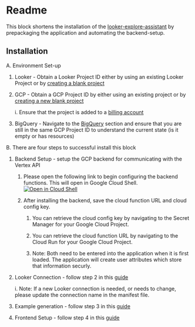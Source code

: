 # Readme

This block shortens the installation of the [looker-explore-assistant](https://github.com/bytecodeio/looker-explore-assistant/tree/marketplace_deploy) by prepackaging the application and automating the backend-setup.

## Installation

A. Environment Set-up
1. Looker - Obtain a Looker Project ID either by using an existing Looker Project or by [creating a blank project](https://cloud.google.com/looker/docs/create-projects#creating_a_blank_project)
2. GCP - Obtain a GCP Project ID by either using an existing project or by [creating a new blank project](https://cloud.google.com/resource-manager/docs/creating-managing-projects)
 
    i. Ensure that the project is added to a [billing account](https://cloud.google.com/billing/docs/how-to/modify-project)
3. BigQuery - Navigate to the [BigQuery](https://console.cloud.google.com/bigquery) section and ensure that you are still in the same GCP Project ID to understand the current state (is it empty or has resources)

B. There are four steps to successful install this block
  1. Backend Setup -  setup the GCP backend for communicating with the Vertex API
      1. Please open the following link to begin configuring the backend functions. This will open in Google Cloud Shell.
[![Open in Cloud Shell](https://gstatic.com/cloudssh/images/open-btn.svg)](https://ssh.cloud.google.com/cloudshell/editor?cloudshell_git_repo=https://github.com/bytecodeio/looker-explore-assistant&cloudshell_workspace=./&cloudshell_tutorial=explore-assistant-backend/cloudshell_README.md&shellonly=true&cloudshell_git_branch=marketplace_deploy)

      1. After installing the backend, save the cloud function URL and cloud config key.
         
          1. You can retrieve the cloud config key by navigating to the Secret Manager for your Google Cloud Project.
         
          1. You can retrieve the cloud function URL by navigating to the Cloud Run for your Google Cloud Project.
         
          1. Note: Both need to be entered into the application when it is first loaded. The application will create user attributes which store that information securly.
         
  2. Looker Connection - follow step 2 in this [guide](https://github.com/bytecodeio/looker-explore-assistant/tree/marketplace_deploy?tab=readme-ov-file#setup)
     
      i. Note: If a new Looker connection is needed, or needs to change, please update the connection name in the manifest file.
  3. Example generation - follow step 3 in this [guide](https://github.com/bytecodeio/looker-explore-assistant/tree/marketplace_deploy?tab=readme-ov-file#setup)
  4. Frontend Setup - follow step 4 in this [guide](https://github.com/bytecodeio/looker-explore-assistant/tree/marketplace_deploy?tab=readme-ov-file#setup)

